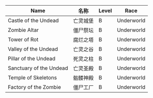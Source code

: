 | Name                       | 名称     | Level | Race        |
|----------------------------|--------------|-------|-------------|
| Castle of the Undead       | 亡灵城堡     | B     | Underworld  |
| Zombie Altar               | 僵尸祭坛     | B     | Underworld  |
| Tower of Rot               | 腐烂之塔     | B     | Underworld  |
| Valley of the Undead       | 亡灵之谷     | B     | Underworld  |
| Pillar of the Undead       | 死灵之柱     | B     | Underworld  |
| Sanctuary of the Undead    | 亡灵圣殿     | B     | Underworld  |
| Temple of Skeletons        | 骷髅神殿     | B     | Underworld  |
| Factory of the Zombie      | 僵尸工厂     | B     | Underworld  |
